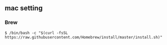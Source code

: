 ## mac setting

### Brew
```
$ /bin/bash -c "$(curl -fsSL https://raw.githubusercontent.com/Homebrew/install/master/install.sh)"
```
